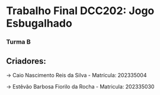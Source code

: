 # Trabalho Final DCC202: Jogo Esbugalhado
### Turma B

## Criadores:
-> Caio Nascimento Reis da Silva - Matrícula: 202335004

-> Estêvão Barbosa Fiorilo da Rocha - Matricula: 202335030


